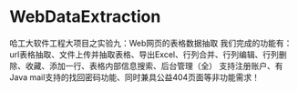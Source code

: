 # WebDataExtraction
哈工大软件工程大项目之实验九：Web网页的表格数据抽取
我们完成的功能有：url表格抽取、文件上传并抽取表格、导出Excel、行列合并、行列编辑、行列删除、收藏、添加一行、表格内部信息搜索、后台管理（全）
支持注册账户、有Java mail支持的找回密码功能、同时兼具公益404页面等非功能需求！

